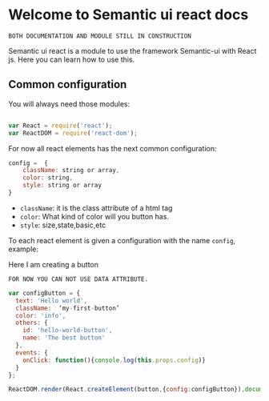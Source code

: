 # Welcome to Semantic ui react docs

```BOTH DOCUMENTATION AND MODULE STILL IN CONSTRUCTION```

Semantic ui react is a module to use the framework Semantic-ui with React js.
Here you can learn how to use this.

## Common configuration

You will always need those modules:

```javascript

var React = require('react');
var ReactDOM = require('react-dom');

```
For now all react elements has the next common configuration:

```javascript
config =  {
	className: string or array,
	color: string,
	style: string or array
}
```

- ```className```: it is the class attribute of a html tag
- ```color```: What kind of color will you button has.
- ```style```: size,state,basic,etc

To each react element is given a configuration with the name ```config```, example:

Here I am creating a button

```FOR NOW YOU CAN NOT USE DATA ATTRIBUTE.```

```javascript
var configButton = {
  text: 'Hello world',
  className:  ‘my-first-button’
  color: 'info',
  others: {
    id: 'hello-world-button',
    name: 'The best button'
  },
  events: {
    onClick: function(){console.log(this.props.config)}
  }
};

ReactDOM.render(React.createElement(button,{config:configButton}),document.getElementById('test'));

```
